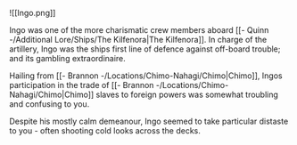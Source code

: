 ![[Ingo.png]]

Ingo was one of the more charismatic crew members aboard [[- Quinn -/Additional Lore/Ships/The Kilfenora|The Kilfenora]]. In charge of the artillery, Ingo was the ships first line of defence against off-board trouble; and its gambling extraordinaire. 

Hailing from [[- Brannon -/Locations/Chimo-Nahagi/Chimo|Chimo]], Ingos participation in the trade of [[- Brannon -/Locations/Chimo-Nahagi/Chimo|Chimo]] slaves to foreign powers was somewhat troubling and confusing to you.

Despite his mostly calm demeanour, Ingo seemed to take particular distaste to you - often shooting cold looks across the decks.